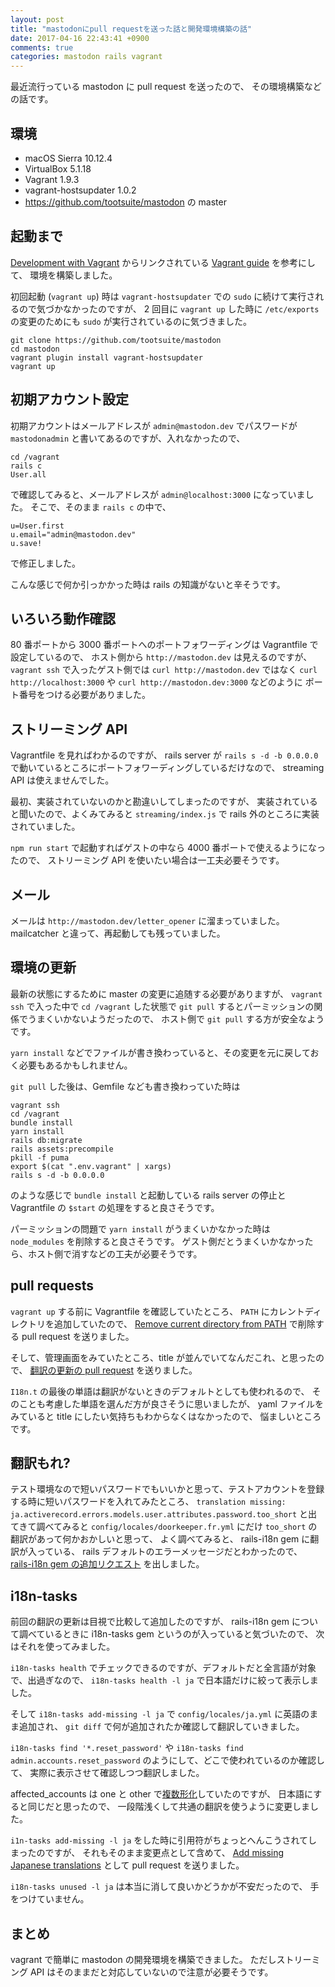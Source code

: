 ```yaml
---
layout: post
title: "mastodonにpull requestを送った話と開発環境構築の話"
date: 2017-04-16 22:43:41 +0900
comments: true
categories: mastodon rails vagrant
---
```

最近流行っている mastodon に pull request を送ったので、
その環境構築などの話です。

<!--more-->

## 環境

- macOS Sierra 10.12.4
- VirtualBox 5.1.18
- Vagrant 1.9.3
- vagrant-hostsupdater 1.0.2
- https://github.com/tootsuite/mastodon の master

## 起動まで

[Development with Vagrant](https://github.com/tootsuite/mastodon#development-with-vagrant) からリンクされている
[Vagrant guide](https://github.com/tootsuite/documentation/blob/master/Running-Mastodon/Vagrant-guide.md) を参考にして、
環境を構築しました。

初回起動 (`vagrant up`) 時は `vagrant-hostsupdater` での `sudo` に続けて実行されるので気づかなかったのですが、
2 回目に `vagrant up` した時に `/etc/exports` の変更のためにも `sudo` が実行されているのに気づきました。

    git clone https://github.com/tootsuite/mastodon
    cd mastodon
    vagrant plugin install vagrant-hostsupdater
    vagrant up

## 初期アカウント設定

初期アカウントはメールアドレスが `admin@mastodon.dev` でパスワードが `mastodonadmin` と書いてあるのですが、入れなかったので、

    cd /vagrant
	rails c
	User.all

で確認してみると、メールアドレスが `admin@localhost:3000` になっていました。
そこで、そのまま `rails c` の中で、

    u=User.first
	u.email="admin@mastodon.dev"
	u.save!

で修正しました。

こんな感じで何か引っかかった時は rails の知識がないと辛そうです。

## いろいろ動作確認

80 番ポートから 3000 番ポートへのポートフォワーディングは
Vagrantfile で設定しているので、
ホスト側から `http://mastodon.dev` は見えるのですが、
`vagrant ssh` で入ったゲスト側では `curl http://mastodon.dev` ではなく
`curl http://localhost:3000` や `curl http://mastodon.dev:3000` などのように
ポート番号をつける必要がありました。

## ストリーミング API

Vagrantfile を見ればわかるのですが、
rails server が `rails s -d -b 0.0.0.0` で動いているところにポートフォワーディングしているだけなので、
streaming API は使えませんでした。

最初、実装されていないのかと勘違いしてしまったのですが、
実装されていると聞いたので、よくみてみると
`streaming/index.js` で rails 外のところに実装されていました。

`npm run start` で起動すればゲストの中なら 4000 番ポートで使えるようになったので、
ストリーミング API を使いたい場合は一工夫必要そうです。

## メール

メールは `http://mastodon.dev/letter_opener` に溜まっていました。
mailcatcher と違って、再起動しても残っていました。

## 環境の更新

最新の状態にするために master の変更に追随する必要がありますが、
`vagrant ssh` で入った中で `cd /vagrant` した状態で `git pull` するとパーミッションの関係でうまくいかないようだったので、
ホスト側で `git pull` する方が安全なようです。

`yarn install` などでファイルが書き換わっていると、その変更を元に戻しておく必要もあるかもしれません。

`git pull` した後は、Gemfile なども書き換わっていた時は

    vagrant ssh
    cd /vagrant
    bundle install
    yarn install
    rails db:migrate
    rails assets:precompile
    pkill -f puma
    export $(cat ".env.vagrant" | xargs)
    rails s -d -b 0.0.0.0

のような感じで `bundle install` と起動している rails server の停止と Vagrantfile の `$start` の処理をすると良さそうです。

パーミッションの問題で `yarn install` がうまくいかなかった時は `node_modules` を削除すると良さそうです。
ゲスト側だとうまくいかなかったら、ホスト側で消すなどの工夫が必要そうです。

## pull requests

`vagrant up` する前に Vagrantfile を確認していたところ、
`PATH` にカレントディレクトリを追加していたので、
[Remove current directory from PATH](https://github.com/tootsuite/mastodon/pull/1779)
で削除する pull request を送りました。

そして、管理画面をみていたところ、title が並んでいてなんだこれ、と思ったので、
[翻訳の更新の pull request](https://github.com/tootsuite/mastodon/pull/1785)
を送りました。

`I18n.t` の最後の単語は翻訳がないときのデフォルトとしても使われるので、
そのことも考慮した単語を選んだ方が良さそうに思いましたが、
yaml ファイルをみていると title にしたい気持ちもわからなくはなかったので、
悩ましいところです。

## 翻訳もれ?

テスト環境なので短いパスワードでもいいかと思って、テストアカウントを登録する時に短いパスワードを入れてみたところ、
`translation missing: ja.activerecord.errors.models.user.attributes.password.too_short`
と出てきて調べてみると `config/locales/doorkeeper.fr.yml` にだけ `too_short` の翻訳があって何かおかしいと思って、
よく調べてみると、
rails-i18n gem に翻訳が入っている、 rails デフォルトのエラーメッセージだとわかったので、
[rails-i18n gem の追加リクエスト](https://github.com/tootsuite/mastodon/issues/1790) を出しました。

## i18n-tasks

前回の翻訳の更新は目視で比較して追加したのですが、
rails-i18n gem について調べているときに
i18n-tasks gem というのが入っていると気づいたので、
次はそれを使ってみました。

`i18n-tasks health` でチェックできるのですが、デフォルトだと全言語が対象で、出過ぎなので、
`i18n-tasks health -l ja` で日本語だけに絞って表示しました。

そして `i18n-tasks add-missing -l ja` で `config/locales/ja.yml` に英語のまま追加され、
`git diff` で何が追加されたか確認して翻訳していきました。

`i18n-tasks find '*.reset_password'` や `i18n-tasks find admin.accounts.reset_password` のようにして、どこで使われているのか確認して、
実際に表示させて確認しつつ翻訳しました。

affected_accounts は one と other で[複数形化](https://railsguides.jp/i18n.html#%E8%A4%87%E6%95%B0%E5%BD%A2%E5%8C%96)していたのですが、
日本語にすると同じだと思ったので、
一段階浅くして共通の翻訳を使うように変更しました。

`i1n-tasks add-missing -l ja` をした時に引用符がちょっとへんこうされてしまったのですが、
それもそのまま変更点として含めて、
[Add missing Japanese translations](https://github.com/tootsuite/mastodon/pull/1923)
として pull request を送りました。

`i18n-tasks unused -l ja` は本当に消して良いかどうかが不安だったので、
手をつけていません。

## まとめ

vagrant で簡単に mastodon の開発環境を構築できました。
ただしストリーミング API はそのままだと対応していないので注意が必要そうです。
